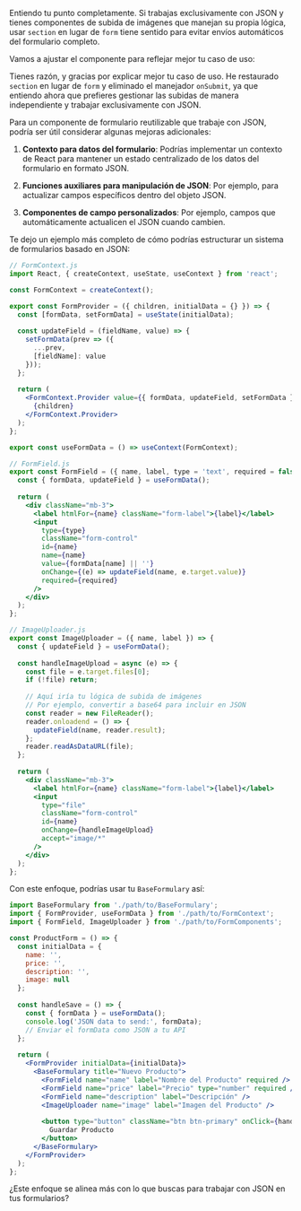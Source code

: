Entiendo tu punto completamente. Si trabajas exclusivamente con JSON y tienes componentes de subida de imágenes que manejan su propia lógica, usar `section` en lugar de `form` tiene sentido para evitar envíos automáticos del formulario completo.

Vamos a ajustar el componente para reflejar mejor tu caso de uso:

Tienes razón, y gracias por explicar mejor tu caso de uso. He restaurado `section` en lugar de `form` y eliminado el manejador `onSubmit`, ya que entiendo ahora que prefieres gestionar las subidas de manera independiente y trabajar exclusivamente con JSON.

Para un componente de formulario reutilizable que trabaje con JSON, podría ser útil considerar algunas mejoras adicionales:

1. **Contexto para datos del formulario**: Podrías implementar un contexto de React para mantener un estado centralizado de los datos del formulario en formato JSON.

2. **Funciones auxiliares para manipulación de JSON**: Por ejemplo, para actualizar campos específicos dentro del objeto JSON.

3. **Componentes de campo personalizados**: Por ejemplo, campos que automáticamente actualicen el JSON cuando cambien.

Te dejo un ejemplo más completo de cómo podrías estructurar un sistema de formularios basado en JSON:

```jsx
// FormContext.js
import React, { createContext, useState, useContext } from 'react';

const FormContext = createContext();

export const FormProvider = ({ children, initialData = {} }) => {
  const [formData, setFormData] = useState(initialData);
  
  const updateField = (fieldName, value) => {
    setFormData(prev => ({
      ...prev,
      [fieldName]: value
    }));
  };
  
  return (
    <FormContext.Provider value={{ formData, updateField, setFormData }}>
      {children}
    </FormContext.Provider>
  );
};

export const useFormData = () => useContext(FormContext);

// FormField.js
export const FormField = ({ name, label, type = 'text', required = false }) => {
  const { formData, updateField } = useFormData();
  
  return (
    <div className="mb-3">
      <label htmlFor={name} className="form-label">{label}</label>
      <input
        type={type}
        className="form-control"
        id={name}
        name={name}
        value={formData[name] || ''}
        onChange={(e) => updateField(name, e.target.value)}
        required={required}
      />
    </div>
  );
};

// ImageUploader.js
export const ImageUploader = ({ name, label }) => {
  const { updateField } = useFormData();
  
  const handleImageUpload = async (e) => {
    const file = e.target.files[0];
    if (!file) return;
    
    // Aquí iría tu lógica de subida de imágenes
    // Por ejemplo, convertir a base64 para incluir en JSON
    const reader = new FileReader();
    reader.onloadend = () => {
      updateField(name, reader.result);
    };
    reader.readAsDataURL(file);
  };
  
  return (
    <div className="mb-3">
      <label htmlFor={name} className="form-label">{label}</label>
      <input
        type="file"
        className="form-control"
        id={name}
        onChange={handleImageUpload}
        accept="image/*"
      />
    </div>
  );
};
```

Con este enfoque, podrías usar tu `BaseFormulary` así:

```jsx
import BaseFormulary from './path/to/BaseFormulary';
import { FormProvider, useFormData } from './path/to/FormContext';
import { FormField, ImageUploader } from './path/to/FormComponents';

const ProductForm = () => {
  const initialData = {
    name: '',
    price: '',
    description: '',
    image: null
  };
  
  const handleSave = () => {
    const { formData } = useFormData();
    console.log('JSON data to send:', formData);
    // Enviar el formData como JSON a tu API
  };
  
  return (
    <FormProvider initialData={initialData}>
      <BaseFormulary title="Nuevo Producto">
        <FormField name="name" label="Nombre del Producto" required />
        <FormField name="price" label="Precio" type="number" required />
        <FormField name="description" label="Descripción" />
        <ImageUploader name="image" label="Imagen del Producto" />
        
        <button type="button" className="btn btn-primary" onClick={handleSave}>
          Guardar Producto
        </button>
      </BaseFormulary>
    </FormProvider>
  );
};
```

¿Este enfoque se alinea más con lo que buscas para trabajar con JSON en tus formularios?